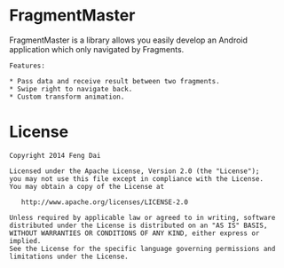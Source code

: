 FragmentMaster
==============

FragmentMaster is a library allows you easily develop an Android application which only navigated by Fragments.

    Features:
    
    * Pass data and receive result between two fragments.
    * Swipe right to navigate back.
    * Custom transform animation.



License
=======

    Copyright 2014 Feng Dai

    Licensed under the Apache License, Version 2.0 (the "License");
    you may not use this file except in compliance with the License.
    You may obtain a copy of the License at

       http://www.apache.org/licenses/LICENSE-2.0

    Unless required by applicable law or agreed to in writing, software
    distributed under the License is distributed on an "AS IS" BASIS,
    WITHOUT WARRANTIES OR CONDITIONS OF ANY KIND, either express or implied.
    See the License for the specific language governing permissions and
    limitations under the License.
